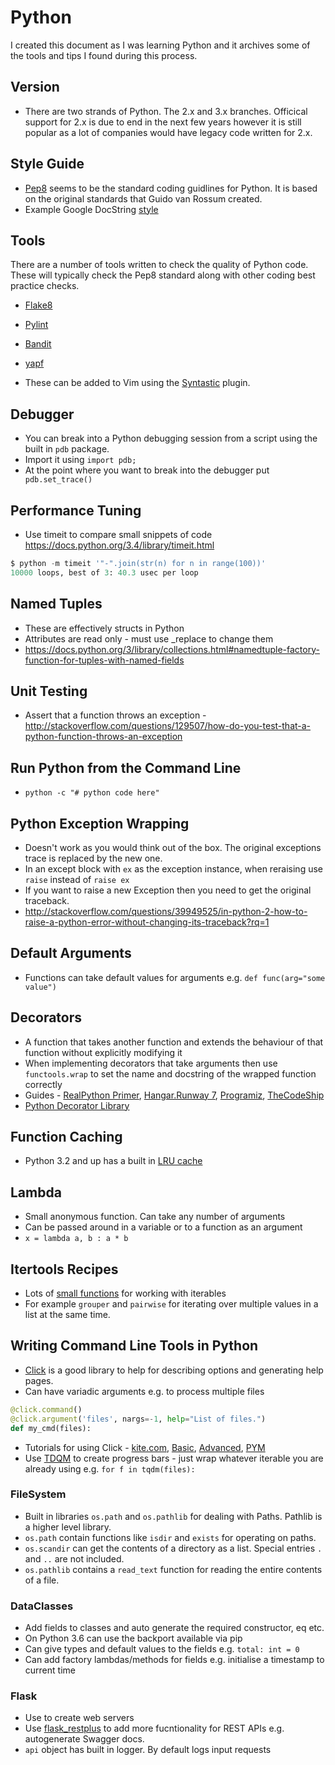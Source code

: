 # Python

I created this document as I was learning Python and it archives some of the tools and tips I found during this process.

## Version

* There are two strands of Python. The 2.x and 3.x branches. Officical support for 2.x is due to end in the next few years however it is still popular as a lot of companies would have legacy code written for 2.x.

## Style Guide

* [Pep8](https://www.python.org/dev/peps/pep-0008/) seems to be the standard coding guidlines for Python. It is based on the original standards that Guido van Rossum created.
* Example Google DocString [style](http://sphinxcontrib-napoleon.readthedocs.io/en/latest/example_google.html)

## Tools

There are a number of tools written to check the quality of Python code. These will typically check the Pep8 standard along with other coding best practice checks.

* [Flake8][]
* [Pylint][]
* [Bandit][]
* [yapf][]

* These can be added to Vim using the [Syntastic](https://github.com/vim-syntastic/syntastic) plugin.

## Debugger

* You can break into a Python debugging session from a script using the built in `pdb` package.
* Import it using `import pdb;`
* At the point where you want to break into the debugger put ` pdb.set_trace()`

## Performance Tuning

* Use timeit to compare small snippets of code https://docs.python.org/3.4/library/timeit.html

```python
$ python -m timeit '"-".join(str(n) for n in range(100))'
10000 loops, best of 3: 40.3 usec per loop
```

## Named Tuples

* These are effectively structs in Python
* Attributes are read only - must use _replace to change them
* https://docs.python.org/3/library/collections.html#namedtuple-factory-function-for-tuples-with-named-fields

## Unit Testing

* Assert that a function throws an exception - http://stackoverflow.com/questions/129507/how-do-you-test-that-a-python-function-throws-an-exception

## Run Python from the Command Line

* `python -c "# python code here"`

## Python Exception Wrapping

* Doesn't work as you would think out of the box. The original exceptions trace is replaced by the new one.
* In an except block with `ex` as the exception instance, when reraising use `raise` instead of `raise ex`
* If you want to raise a new Exception then you need to get the original traceback.
* http://stackoverflow.com/questions/39949525/in-python-2-how-to-raise-a-python-error-without-changing-its-traceback?rq=1

## Default Arguments

* Functions can take default values for arguments e.g. `def func(arg="some value")`

## Decorators

* A function that takes another function and extends the behaviour of that function without explicitly modifying it
* When implementing decorators that take arguments then use `functools.wrap` to set the name and docstring of the wrapped function correctly
* Guides - [RealPython Primer](https://realpython.com/primer-on-python-decorators/), [Hangar.Runway 7](http://hangar.runway7.net/python/decorators-and-wrappers),
  [Programiz](https://www.programiz.com/python-programming/decorator), [TheCodeShip](https://www.thecodeship.com/patterns/guide-to-python-function-decorators/)
* [Python Decorator Library](https://wiki.python.org/moin/PythonDecoratorLibrary)

## Function Caching

* Python 3.2 and up has a built in [LRU cache ](http://book.pythontips.com/en/latest/function_caching.html#function-caching)

## Lambda

* Small anonymous function. Can take any number of arguments
* Can be passed around in a variable or to a function as an argument
* `x = lambda a, b : a * b`

## Itertools Recipes

* Lots of [small functions](https://docs.python.org/3.3/library/itertools.html#itertools-recipes) for working with iterables
* For example `grouper` and `pairwise` for iterating over multiple values in a list at the same time. 

## Writing Command Line Tools in Python

* [Click](https://palletsprojects.com/p/click/) is a good library to help for describing options and generating help pages.
* Can have variadic arguments e.g. to process multiple files
```python  
@click.command()
@click.argument('files', nargs=-1, help="List of files.")
def my_cmd(files):
```
* Tutorials for using Click - [kite.com](https://kite.com/blog/python/python-command-line-click-tutorial/), [Basic](https://dbader.org/blog/python-commandline-tools-with-click), [Advanced](https://dbader.org/blog/mastering-click-advanced-python-command-line-apps), [PYM](https://pymbook.readthedocs.io/en/latest/click.html)
* Use [TDQM](https://pypi.org/project/tqdm/) to create progress bars - just wrap whatever iterable you are already using e.g. `for f in tqdm(files):`

### FileSystem
* Built in libraries `os.path` and `os.pathlib` for dealing with Paths. Pathlib is a higher level library. 
* `os.path` contain functions like `isdir` and `exists` for operating on paths.
* `os.scandir` can get the contents of a directory as a list. Special entries `.` and `..` are not included.
* `os.pathlib` contains a `read_text` function for reading the entire contents of a file.

### DataClasses
* Add fields to classes and auto generate the required constructor, eq etc.
* On Python 3.6 can use the backport available via pip
* Can give types and default values to the fields e.g. `total: int = 0`
* Can add factory lambdas/methods for fields e.g. initialise a timestamp to current time

### Flask
* Use to create web servers
* Use [flask_restplus][] to add more fucntionality for REST APIs e.g. autogenerate Swagger docs.
* `api` object has built in logger. By default logs input requests

[flask_restplus]: https://flask-restplus.readthedocs.io/en/latest/index.html
[Flake8]: https://pypi.python.org/pypi/flake8/
[Pylint]: https://www.pylint.org/
[Bandit]: https://github.com/openstack/bandit
[yapf]: https://github.com/google/yapf
